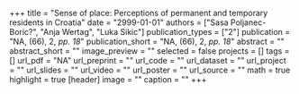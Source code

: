 +++
title = "Sense of place: Perceptions of permanent and temporary residents in Croatia"
date = "2999-01-01"
authors = ["Sasa Poljanec-Boric?", "Anja Wertag", "Luka Sikic"]
publication_types = ["2"]
publication = "NA, (66), 2, _pp. 18_"
publication_short = "NA, (66), 2, _pp. 18_"
abstract = ""
abstract_short = ""
image_preview = ""
selected = false
projects = []
tags = []
url_pdf = "NA"
url_preprint = ""
url_code = ""
url_dataset = ""
url_project = ""
url_slides = ""
url_video = ""
url_poster = ""
url_source = ""
math = true
highlight = true
[header]
image = ""
caption = ""
+++
